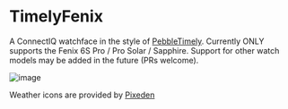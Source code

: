# TimelyFenix
A ConnectIQ watchface in the style of [PebbleTimely](https://github.com/cynorg/PebbleTimely). Currently ONLY supports the Fenix 6S Pro / Pro Solar / Sapphire. Support for other watch models may be added in the future (PRs welcome).

![image](https://user-images.githubusercontent.com/3628457/187063786-3e9e84ea-3e67-4030-a87d-24aadea6c370.png)

Weather icons are provided by [Pixeden](https://www.pixeden.com/icon-fonts/the-icons-font-set-weather)
